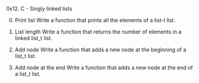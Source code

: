 0x12. C - Singly linked lists

0. Print list 
Write a function that prints all the elements of a list-t list.

1. List length 
Write a function that returns the number of elements in a linked list_t list.

2. Add node 
Write a function that adds a new node at the beginning of a list_t list.

3. Add node at the end 
Write a function that adds a new node at the end of a list_t list.


